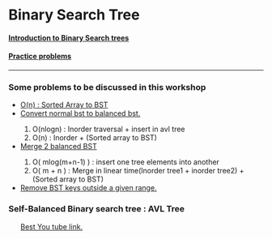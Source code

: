 # Binary Search Tree

#### <a href = "http://sleepincode.blogspot.com/2017/06/all-about-binary-search-trees.html" > Introduction to Binary Search trees </a> 
#### <a href = "https://www.geeksforgeeks.org/binary-search-tree-data-structure/"> Practice problems </a>
<hr>
<h3> Some problems to be discussed in this workshop </h3>
<ul>
  <li><a href=  "https://www.interviewbit.com/problems/sorted-array-to-balanced-bst/" > O(n) : Sorted Array to BST </a> </li>
  <li> <a href = "https://www.geeksforgeeks.org/convert-normal-bst-balanced-bst/" > Convert normal bst to balanced bst.</a> </li>
    <ol> 
      <li> O(nlogn) : Inorder traversal + insert in avl tree </li>
      <li> O(n) : Inorder + (Sorted array to BST) </li>
    </ol>
  <li> <a href = "https://www.geeksforgeeks.org/merge-two-balanced-binary-search-trees/" > Merge 2 balanced BST </a> </li>
   <ol>
      <li> O( mlog(m+n-1) ) : insert one tree elements into another </li>
      <li> O( m + n ) : Merge in linear time(Inorder tree1 + inorder tree2) + (Sorted array to BST) </li>
    </ol>
    <li> <a href = "https://www.geeksforgeeks.org/remove-bst-keys-outside-the-given-range/"> Remove BST keys outside a given range.  </a> </li>
</ul>

<h3> Self-Balanced Binary search tree : AVL Tree </h3>
<ul> <a href = "https://www.youtube.com/watch?v=rbg7Qf8GkQ4" > Best You tube link. </a> </ul>

